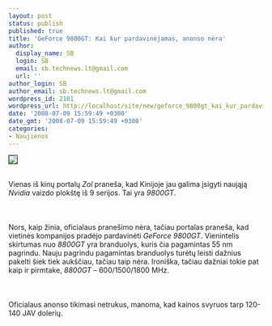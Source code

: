 ```yaml
---
layout: post
status: publish
published: true
title: 'GeForce 9800GT: Kai kur pardavinėjamas, anonso nėra'
author:
  display_name: SB
  login: SB
  email: sb.technews.lt@gmail.com
  url: ''
author_login: SB
author_email: sb.technews.lt@gmail.com
wordpress_id: 2101
wordpress_url: http://localhost/site/new/geforce_9800gt_kai_kur_pardavinejamas__anonso_nera/
date: '2008-07-09 15:59:49 +0300'
date_gmt: '2008-07-09 15:59:49 +0300'
categories:
- Naujienos
---
```

<div class="imgright"><img src="http://img55.imageshack.us/img55/5303/9800gtac5.jpg" border="1"></div>
<p><br>Vienas iš kinų portalų <i>Zol</i> praneša, kad Kinijoje jau galima įsigyti naująją <i>Nvidia</i> vaizdo plokštę iš 9 serijos. Tai yra <i>9800GT</i>.<br />
<br><br />
<br>Nors, kaip žinia, oficialaus pranešimo nėra, tačiau portalas praneša, kad vietinės kompanijos pradėjo pardavinėti <i>GeForce 9800GT</i>. Vienintelis skirtumas nuo <i>8800GT</i> yra branduolys, kuris čia pagamintas 55 nm pagrindu. Nauju pagrindu pagamintas branduolys turėtų leisti dažnius pakelti šiek tiek aukščiau, tačiau taip nėra. Ironiška, tačiau dažniai tokie pat kaip ir pirmtake, <i>8800GT</i> – 600/1500/1800 MHz.<br />
<br><br />
<br>Oficialaus anonso tikimasi netrukus, manoma, kad kainos svyruos tarp 120-140 JAV dolerių.<br />
<br><br />
<br><br />
<br></p>
